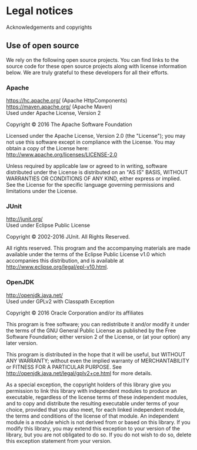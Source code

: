 # Legal notices
Acknowledgements and copyrights

## Use of open source

We rely on the following open source projects. You can find links to the source code for these open source projects along with license information below. We are truly
grateful to these developers for all their efforts.

### Apache

https://hc.apache.org/ (Apache HttpComponents)<br>
https://maven.apache.org/ (Apache Maven)<br>
Used under Apache License, Version 2

Copyright &copy; 2016 The Apache Software Foundation

Licensed under the Apache License, Version 2.0 (the "License"); you may not use this software except in compliance with the License. You may obtain a copy of the
License here: http://www.apache.org/licenses/LICENSE-2.0

Unless required by applicable law or agreed to in writing, software distributed under the License is distributed on an "AS IS" BASIS, WITHOUT WARRANTIES OR CONDITIONS
OF ANY KIND, either express or implied. See the License for the specific language governing permissions and limitations under the License.

### JUnit

http://junit.org/<br>Used under Eclipse Public License

Copyright &copy; 2002-2016 JUnit. All Rights Reserved.

All rights reserved. This program and the accompanying materials are made available under the terms of the Eclipse Public License v1.0 which accompanies this distribution,
and is available at http://www.eclipse.org/legal/epl-v10.html.

### OpenJDK

http://openjdk.java.net/<br>Used under GPLv2 with Classpath Exception

Copyright &copy; 2016 Oracle Corporation and/or its affiliates

This program is free software; you can redistribute it and/or modify it under the terms of the GNU General Public License as published by the Free Software Foundation; 
either version 2 of the License, or (at your option) any later version.

This program is distributed in the hope that it will be useful, but WITHOUT ANY WARRANTY; without even the implied warranty of MERCHANTABILITY or FITNESS FOR A PARTICULAR 
PURPOSE. See http://openjdk.java.net/legal/gplv2+ce.html for more details.

As a special exception, the copyright holders of this library give you permission to link this library with independent modules to produce an executable, regardless of 
the license terms of these independent modules, and to copy and distribute the resulting executable under terms of your choice, provided that you also meet, for each 
linked independent module, the terms and conditions of the license of that module.  An independent module is a module which is not derived from or based on this library.
If you modify this library, you may extend this exception to your version of the library, but you are not obligated to do so.  If you do not wish to do so, delete this 
exception statement from your version.